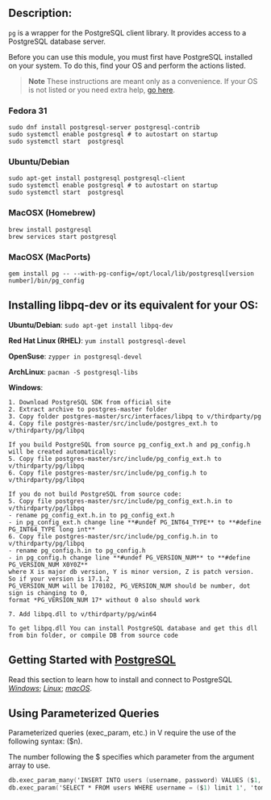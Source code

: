 ## Description:

`pg` is a wrapper for the PostgreSQL client library. It provides access to a PostgreSQL
database server.

Before you can use this module, you must first have PostgreSQL installed on your system.
To do this, find your OS and perform the actions listed.

> **Note**
> These instructions are meant only as a convenience. If your OS is not listed
> or you need extra help, [go here](https://www.postgresql.org/download/).

### Fedora 31
```
sudo dnf install postgresql-server postgresql-contrib
sudo systemctl enable postgresql # to autostart on startup
sudo systemctl start  postgresql
```

### Ubuntu/Debian
```
sudo apt-get install postgresql postgresql-client
sudo systemctl enable postgresql # to autostart on startup
sudo systemctl start  postgresql
```

### MacOSX (Homebrew)
```
brew install postgresql
brew services start postgresql
```

### MacOSX (MacPorts)
```
gem install pg -- --with-pg-config=/opt/local/lib/postgresql[version number]/bin/pg_config
```

## Installing libpq-dev or its equivalent for your OS: ##

**Ubuntu/Debian**: `sudo apt-get install libpq-dev`

**Red Hat Linux (RHEL)**: `yum install postgresql-devel`

**OpenSuse**: `zypper in postgresql-devel`

**ArchLinux**: `pacman -S postgresql-libs`

**Windows**:
```
1. Download PostgreSQL SDK from official site
2. Extract archive to postgres-master folder
3. Copy folder postgres-master/src/interfaces/libpq to v/thirdparty/pg
4. Copy file postgres-master/src/include/postgres_ext.h to v/thirdparty/pg/libpq

If you build PostgreSQL from source pg_config_ext.h and pg_config.h will be created automatically:
5. Copy file postgres-master/src/include/pg_config_ext.h to v/thirdparty/pg/libpq
6. Copy file postgres-master/src/include/pg_config.h to v/thirdparty/pg/libpq

If you do not build PostgreSQL from source code:
5. Copy file postgres-master/src/include/pg_config_ext.h.in to v/thirdparty/pg/libpq
- rename pg_config_ext.h.in to pg_config_ext.h
- in pg_config_ext.h change line **#undef PG_INT64_TYPE** to **#define PG_INT64_TYPE long int**
6. Copy file postgres-master/src/include/pg_config.h.in to v/thirdparty/pg/libpq
- rename pg_config.h.in to pg_config.h
- in pg_config.h change line **#undef PG_VERSION_NUM** to **#define PG_VERSION_NUM X0Y0Z**
where X is major db version, Y is minor version, Z is patch version. So if your version is 17.1.2
PG_VERSION_NUM will be 170102, PG_VERSION_NUM should be number, dot sign is changing to 0,
format *PG_VERSION_NUM 17* without 0 also should work

7. Add libpq.dll to v/thirdparty/pg/win64

To get libpq.dll You can install PostgreSQL database and get this dll from bin folder, or compile DB from source code
```

## Getting Started with [PostgreSQL](https://www.postgresqltutorial.com/postgresql-getting-started)

Read this section to learn how to install and connect to PostgreSQL
[*Windows*](https://www.postgresqltutorial.com/install-postgresql);
[*Linux*](https://www.postgresqltutorial.com/postgresql-getting-started/install-postgresql-linux);
[*macOS*](https://www.postgresqltutorial.com/postgresql-getting-started/install-postgresql-macos).

## Using Parameterized Queries

Parameterized queries (exec_param, etc.) in V require the use of the following syntax: ($n).

The number following the $ specifies which parameter from the argument array to use.

```v ignore
db.exec_param_many('INSERT INTO users (username, password) VALUES ($1, $2)', ['tom', 'securePassword']) or { panic(err) }
db.exec_param('SELECT * FROM users WHERE username = ($1) limit 1', 'tom') or { panic(err) }
```
